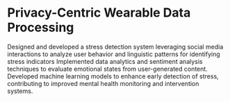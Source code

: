 # Privacy-Centric Wearable Data Processing
Designed and developed a stress detection system leveraging social media interactions to analyze user behavior and
linguistic patterns for identifying stress indicators
Implemented data analytics and sentiment analysis techniques to evaluate emotional states from user-generated content.
Developed machine learning models to enhance early detection of stress, contributing to improved mental health
monitoring and intervention systems.
